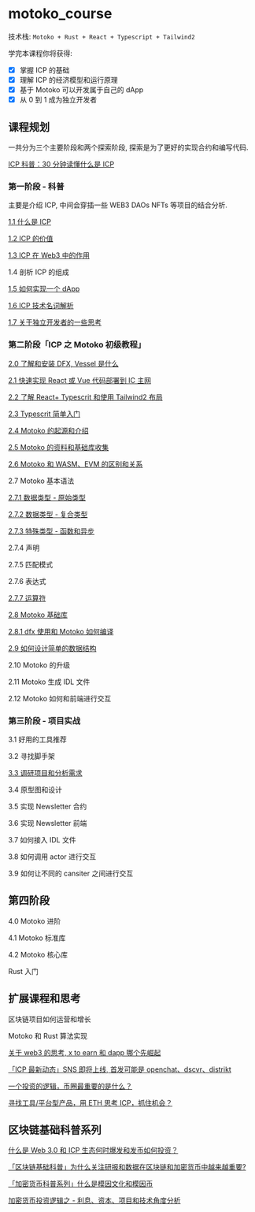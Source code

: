 # motoko_course

技术栈: `Motoko + Rust + React + Typescript + Tailwind2`

学完本课程你将获得:

- [x] 掌握 ICP 的基础
- [x] 理解 ICP 的经济模型和运行原理
- [x] 基于 Motoko 可以开发属于自己的 dApp
- [x] 从 0 到 1 成为独立开发者

## 课程规划

一共分为三个主要阶段和两个探索阶段, 探索是为了更好的实现合约和编写代码.

[ICP 科普：30 分钟读懂什么是 ICP](https://www.youtube.com/watch?v=Up0KEqprjxA)

### 第一阶段 - 科普

主要是介绍 ICP, 中间会穿插一些 WEB3 DAOs NFTs 等项目的结合分析.

[1.1 什么是 ICP](https://www.youtube.com/watch?v=AvbL9mGlrYw)

[1.2 ICP 的价值](https://www.youtube.com/watch?v=2swE3BO5TuU)

[1.3 ICP 在 Web3 中的作用](https://www.youtube.com/watch?v=uO5QGMyih-o)

1.4 剖析 ICP 的组成

[1.5 如何实现一个 dApp](https://www.youtube.com/watch?v=NphbmUt1LVU)

[1.6 ICP 技术名词解析](https://www.youtube.com/watch?v=Isd1E15K-qQ)

[1.7 关于独立开发者的一些思考](https://www.youtube.com/watch?v=1qaxRs5Lj_0)

### 第二阶段「ICP 之 Motoko 初级教程」

[2.0 了解和安装 DFX, Vessel 是什么](https://www.youtube.com/watch?v=u3ArqYelBKA)

[2.1 快速实现 React 或 Vue 代码部署到 IC 主网](https://www.youtube.com/watch?v=CWJd924_ZV8)

[2.2 了解 React+ Typescrit 和使用 Tailwind2 布局](https://www.youtube.com/watch?v=IxLBc-0RN_4)

[2.3 Typescrit 简单入门](https://ts.xcatliu.com/introduction/what-is-typescript.html)

[2.4 Motoko 的起源和介绍](https://www.youtube.com/watch?v=r3twC3_Vx8s)

[2.5 Motoko 的资料和基础库收集](https://www.youtube.com/watch?v=wXqTo3_w7ZM)

[2.6 Motoko 和 WASM、EVM 的区别和关系](https://www.youtube.com/watch?v=iJakBRdpFIw)

2.7 Motoko 基本语法

[2.7.1 数据类型 - 原始类型](https://www.youtube.com/watch?v=q7EubhkcBqM)

[2.7.2 数据类型 - 复合类型](https://www.youtube.com/watch?v=92GAjRk4FUE)

[2.7.3 特殊类型 - 函数和异步](https://www.youtube.com/watch?v=ets_K8UDNsM)

2.7.4 声明

2.7.5 匹配模式

2.7.6 表达式

[2.7.7 运算符](https://www.youtube.com/watch?v=2nNRQ27tdEI)

[2.8 Motoko 基础库](https://www.youtube.com/watch?v=5QfrY2-k8c8)

[2.8.1 dfx 使用和 Motoko 如何编译](https://www.youtube.com/watch?v=7rYeTeGohR8)

[2.9 如何设计简单的数据结构]()

2.10 Motoko 的升级

2.11 Motoko 生成 IDL 文件

2.12 Motoko 如何和前端进行交互

### 第三阶段 - 项目实战

3.1 好用的工具推荐

3.2 寻找脚手架

[3.3 调研项目和分析需求]()

3.4 原型图和设计

3.5 实现 Newsletter 合约

3.6 实现 Newsletter 前端

3.7 如何接入 IDL 文件

3.8 如何调用 actor 进行交互

3.9 如何让不同的 cansiter 之间进行交互

## 第四阶段

4.0 Motoko 进阶

4.1 Motoko 标准库

4.2 Motoko 核心库

Rust 入门

## 扩展课程和思考

区块链项目如何运营和增长

Motoko 和 Rust 算法实现

[关于 web3 的思考, x to earn 和 dapp 哪个先崛起](https://www.youtube.com/watch?v=fBky5coAET4)

[「ICP 最新动态」SNS 即将上线, 首发可能是 openchat、dscvr、distrikt](https://www.youtube.com/watch?v=dT_92d_Ku8I)

[一个投资的逻辑，币圈最重要的是什么？](https://www.youtube.com/watch?v=k5Q0tVnU6uw)

[寻找工具/平台型产品，用 ETH 思考 ICP，抓住机会？](https://www.youtube.com/watch?v=2swE3BO5TuU)

## 区块链基础科普系列

[什么是 Web 3.0 和 ICP 生态何时爆发和发币如何投资？](https://www.youtube.com/watch?v=uO5QGMyih-o)

[「区块链基础科普」为什么关注研报和数据在区块链和加密货币中越来越重要?](https://www.youtube.com/watch?v=zF0BhAhVvAw)

[「加密货币科普系列」什么是模因文化和模因币](https://www.youtube.com/watch?v=aDfDyDs8i1A)

[加密货币投资逻辑之 - 利息、资本、项目和技术角度分析](https://www.youtube.com/watch?v=wTCmvHnxO9Y)
